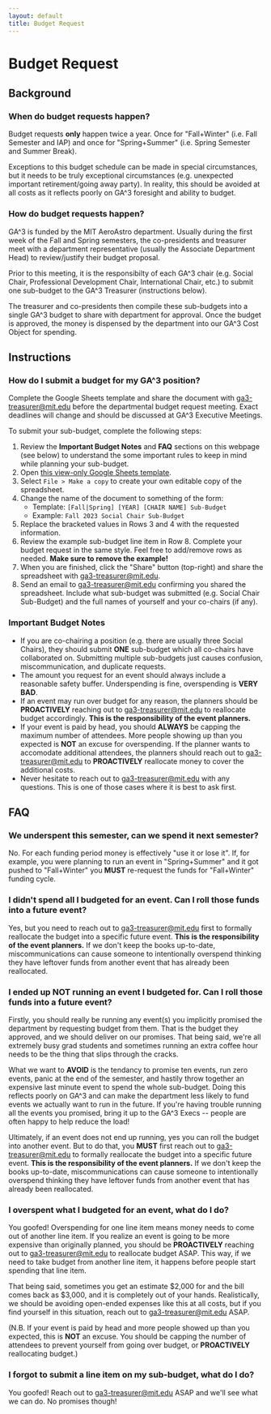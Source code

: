 ```yaml
---
layout: default
title: Budget Request
---
```


# Budget Request

## Background

### When do budget requests happen?

Budget requests **only** happen twice a year. Once for "Fall+Winter" (i.e. Fall Semester and IAP) and once for "Spring+Summer" (i.e. Spring Semester and Summer Break).

Exceptions to this budget schedule can be made in special circumstances, but it needs to be truly exceptional circumstances (e.g. unexpected important retirement/going away party). In reality, this should be avoided at all costs as it reflects poorly on GA^3 foresight and ability to budget.

### How do budget requests happen?

GA^3 is funded by the MIT AeroAstro department. Usually during the first week of the Fall and Spring semesters, the co-presidents and treasurer meet with a department representative (usually the Associate Department Head) to review/justify their budget proposal.

Prior to this meeting, it is the responsibilty of each GA^3 chair (e.g. Social Chair, Professional Development Chair, International Chair, etc.) to submit one sub-budget to the GA^3 Treasurer (instructions below).

The treasurer and co-presidents then compile these sub-budgets into a single GA^3 budget to share with department for approval. Once the budget is approved, the money is dispensed by the department into our GA^3 Cost Object for spending.

## Instructions

### How do I submit a budget for my GA^3 position?

Complete the Google Sheets template and share the document with [ga3-treasurer@mit.edu](mailto:ga3-treasurer@mit.edu) before the departmental budget request meeting. Exact deadlines will change and should be discussed at GA^3 Executive Meetings.

To submit your sub-budget, complete the following steps:
1. Review the **Important Budget Notes** and **FAQ** sections on this webpage (see below) to understand the some important rules to keep in mind while planning your sub-budget.
2. Open [this view-only Google Sheets template](https://docs.google.com/spreadsheets/d/1hMpyLf5RQbwNAIPJfqZ4TiLMqzWg9KQKZaBwBkrnP34/edit?usp=sharing).
3. Select `File > Make a copy` to create your own editable copy of the spreadsheet.
4. Change the name of the document to something of the form:
   * Template: `[Fall|Spring] [YEAR] [CHAIR NAME] Sub-Budget`
   * Example: `Fall 2023 Social Chair Sub-Budget`
5. Replace the bracketed values in Rows 3 and 4 with the requested information.
6. Review the example sub-budget line item in Row 8. Complete your budget request in the same style. Feel free to add/remove rows as needed. **Make sure to remove the example!**
7. When you are finished, click the "Share" button (top-right) and share the spreadsheet with [ga3-treasurer@mit.edu](mailto:ga3-treasurer@mit.edu).
8. Send an email to [ga3-treasurer@mit.edu](mailto:ga3-treasurer@mit.edu) confirming you shared the spreadsheet. Include what sub-budget was submitted (e.g. Social Chair Sub-Budget) and the full names of yourself and your co-chairs (if any).

### Important Budget Notes
* If you are co-chairing a position (e.g. there are usually three Social Chairs), they should submit **ONE** sub-budget which all co-chairs have collaborated on. Submitting multiple sub-budgets just causes confusion, miscommunication, and duplicate requests.
* The amount you request for an event should always include a reasonable safety buffer. Underspending is fine, overspending is **VERY BAD**.
* If an event may run over budget for any reason, the planners should be **PROACTIVELY** reaching out to [ga3-treasurer@mit.edu](mailto:ga3-treasurer@mit.edu) to reallocate budget accordingly. **This is the responsibility of the event planners.**
* If your event is paid by head, you should **ALWAYS** be capping the maximum number of attendees. More people showing up than you expected is **NOT** an excuse for overspending. If the planner wants to accomodate additional attendees, the planners should reach out to [ga3-treasurer@mit.edu](mailto:ga3-treasurer@mit.edu) to **PROACTIVELY** reallocate money to cover the additional costs.
* Never hesitate to reach out to [ga3-treasurer@mit.edu](mailto:ga3-treasurer@mit.edu) with any questions. This is one of those cases where it is best to ask first.

## FAQ

### We underspent this semester, can we spend it next semester?
No. For each funding period money is effectively "use it or lose it". If, for example, you were planning to run an event in "Spring+Summer" and it got pushed to "Fall+Winter" you **MUST** re-request the funds for "Fall+Winter" funding cycle.

### I didn't spend all I budgeted for an event. Can I roll those funds into a future event? 
Yes, but you need to reach out to [ga3-treasurer@mit.edu](mailto:ga3-treasurer@mit.edu) first to formally reallocate the budget into a specific future event. **This is the responsibility of the event planners.** If we don't keep the books up-to-date, miscommunications can cause someone to intentionally overspend thinking they have leftover funds from another event that has already been reallocated.

### I ended up NOT running an event I budgeted for. Can I roll those funds into a future event?
Firstly, you should really be running any event(s) you implicitly promised the department by requesting budget from them. That is the budget they approved, and we should deliver on our promises. That being said, we're all extremely busy grad students and sometimes running an extra coffee hour needs to be the thing that slips through the cracks.

What we want to **AVOID** is the tendancy to promise ten events, run zero events, panic at the end of the semester, and hastily throw together an expensive last minute event to spend the whole sub-budget. Doing this reflects poorly on GA^3 and can make the department less likely to fund events we actually want to run in the future. If you're having trouble running all the events you promised, bring it up to the GA^3 Execs -- people are often happy to help reduce the load!

Ultimately, if an event does not end up running, yes you can roll the budget into another event. But to do that, you **MUST** first reach out to [ga3-treasurer@mit.edu](mailto:ga3-treasurer@mit.edu) to formally reallocate the budget into a specific future event. **This is the responsibility of the event planners.** If we don't keep the books up-to-date, miscommunications can cause someone to intentionally overspend thinking they have leftover funds from another event that has already been reallocated.

### I overspent what I budgeted for an event, what do I do?
You goofed! Overspending for one line item means money needs to come out of another line item. If you realize an event is going to be more expensive than originally planned, you should be **PROACTIVELY** reaching out to [ga3-treasurer@mit.edu](mailto:ga3-treasurer@mit.edu) to reallocate budget ASAP. This way, if we need to take budget from another line item, it happens before people start spending that line item.

That being said, sometimes you get an estimate $2,000 for and the bill comes back as $3,000, and it is completely out of your hands. Realistically, we should be avoiding open-ended expenses like this at all costs, but if you find yourself in this situation, reach out to [ga3-treasurer@mit.edu](mailto:ga3-treasurer@mit.edu) ASAP.

(N.B. If your event is paid by head and more people showed up than you expected, this is **NOT** an excuse. You should be capping the number of attendees to prevent yourself from going over budget, or **PROACTIVELY** reallocating budget.)

### I forgot to submit a line item on my sub-budget, what do I do?
You goofed! Reach out to [ga3-treasurer@mit.edu](mailto:ga3-treasurer@mit.edu) ASAP and we'll see what we can do. No promises though!
